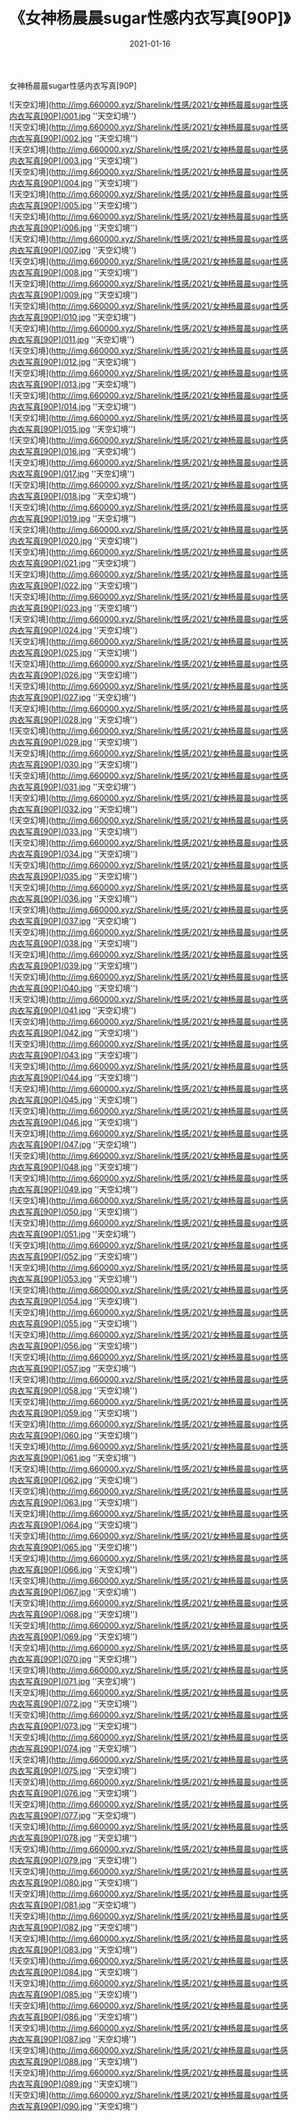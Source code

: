 ﻿---
layout: post
title:  《女神杨晨晨sugar性感内衣写真[90P]》
date:   2021-01-16
img: http://img.660000.xyz/Sharelink/性感/2021/女神杨晨晨sugar性感内衣写真[90P]/000.jpg
categories: [美女, 性感, 泳衣]
---

女神杨晨晨sugar性感内衣写真[90P]



![天空幻境](http://img.660000.xyz/Sharelink/性感/2021/女神杨晨晨sugar性感内衣写真[90P]/001.jpg ''天空幻境'') <br>
![天空幻境](http://img.660000.xyz/Sharelink/性感/2021/女神杨晨晨sugar性感内衣写真[90P]/002.jpg ''天空幻境'') <br>
![天空幻境](http://img.660000.xyz/Sharelink/性感/2021/女神杨晨晨sugar性感内衣写真[90P]/003.jpg ''天空幻境'') <br>
![天空幻境](http://img.660000.xyz/Sharelink/性感/2021/女神杨晨晨sugar性感内衣写真[90P]/004.jpg ''天空幻境'') <br>
![天空幻境](http://img.660000.xyz/Sharelink/性感/2021/女神杨晨晨sugar性感内衣写真[90P]/005.jpg ''天空幻境'') <br>
![天空幻境](http://img.660000.xyz/Sharelink/性感/2021/女神杨晨晨sugar性感内衣写真[90P]/006.jpg ''天空幻境'') <br>
![天空幻境](http://img.660000.xyz/Sharelink/性感/2021/女神杨晨晨sugar性感内衣写真[90P]/007.jpg ''天空幻境'') <br>
![天空幻境](http://img.660000.xyz/Sharelink/性感/2021/女神杨晨晨sugar性感内衣写真[90P]/008.jpg ''天空幻境'') <br>
![天空幻境](http://img.660000.xyz/Sharelink/性感/2021/女神杨晨晨sugar性感内衣写真[90P]/009.jpg ''天空幻境'') <br>
![天空幻境](http://img.660000.xyz/Sharelink/性感/2021/女神杨晨晨sugar性感内衣写真[90P]/010.jpg ''天空幻境'') <br>
![天空幻境](http://img.660000.xyz/Sharelink/性感/2021/女神杨晨晨sugar性感内衣写真[90P]/011.jpg ''天空幻境'') <br>
![天空幻境](http://img.660000.xyz/Sharelink/性感/2021/女神杨晨晨sugar性感内衣写真[90P]/012.jpg ''天空幻境'') <br>
![天空幻境](http://img.660000.xyz/Sharelink/性感/2021/女神杨晨晨sugar性感内衣写真[90P]/013.jpg ''天空幻境'') <br>
![天空幻境](http://img.660000.xyz/Sharelink/性感/2021/女神杨晨晨sugar性感内衣写真[90P]/014.jpg ''天空幻境'') <br>
![天空幻境](http://img.660000.xyz/Sharelink/性感/2021/女神杨晨晨sugar性感内衣写真[90P]/015.jpg ''天空幻境'') <br>
![天空幻境](http://img.660000.xyz/Sharelink/性感/2021/女神杨晨晨sugar性感内衣写真[90P]/016.jpg ''天空幻境'') <br>
![天空幻境](http://img.660000.xyz/Sharelink/性感/2021/女神杨晨晨sugar性感内衣写真[90P]/017.jpg ''天空幻境'') <br>
![天空幻境](http://img.660000.xyz/Sharelink/性感/2021/女神杨晨晨sugar性感内衣写真[90P]/018.jpg ''天空幻境'') <br>
![天空幻境](http://img.660000.xyz/Sharelink/性感/2021/女神杨晨晨sugar性感内衣写真[90P]/019.jpg ''天空幻境'') <br>
![天空幻境](http://img.660000.xyz/Sharelink/性感/2021/女神杨晨晨sugar性感内衣写真[90P]/020.jpg ''天空幻境'') <br>
![天空幻境](http://img.660000.xyz/Sharelink/性感/2021/女神杨晨晨sugar性感内衣写真[90P]/021.jpg ''天空幻境'') <br>
![天空幻境](http://img.660000.xyz/Sharelink/性感/2021/女神杨晨晨sugar性感内衣写真[90P]/022.jpg ''天空幻境'') <br>
![天空幻境](http://img.660000.xyz/Sharelink/性感/2021/女神杨晨晨sugar性感内衣写真[90P]/023.jpg ''天空幻境'') <br>
![天空幻境](http://img.660000.xyz/Sharelink/性感/2021/女神杨晨晨sugar性感内衣写真[90P]/024.jpg ''天空幻境'') <br>
![天空幻境](http://img.660000.xyz/Sharelink/性感/2021/女神杨晨晨sugar性感内衣写真[90P]/025.jpg ''天空幻境'') <br>
![天空幻境](http://img.660000.xyz/Sharelink/性感/2021/女神杨晨晨sugar性感内衣写真[90P]/026.jpg ''天空幻境'') <br>
![天空幻境](http://img.660000.xyz/Sharelink/性感/2021/女神杨晨晨sugar性感内衣写真[90P]/027.jpg ''天空幻境'') <br>
![天空幻境](http://img.660000.xyz/Sharelink/性感/2021/女神杨晨晨sugar性感内衣写真[90P]/028.jpg ''天空幻境'') <br>
![天空幻境](http://img.660000.xyz/Sharelink/性感/2021/女神杨晨晨sugar性感内衣写真[90P]/029.jpg ''天空幻境'') <br>
![天空幻境](http://img.660000.xyz/Sharelink/性感/2021/女神杨晨晨sugar性感内衣写真[90P]/030.jpg ''天空幻境'') <br>
![天空幻境](http://img.660000.xyz/Sharelink/性感/2021/女神杨晨晨sugar性感内衣写真[90P]/031.jpg ''天空幻境'') <br>
![天空幻境](http://img.660000.xyz/Sharelink/性感/2021/女神杨晨晨sugar性感内衣写真[90P]/032.jpg ''天空幻境'') <br>
![天空幻境](http://img.660000.xyz/Sharelink/性感/2021/女神杨晨晨sugar性感内衣写真[90P]/033.jpg ''天空幻境'') <br>
![天空幻境](http://img.660000.xyz/Sharelink/性感/2021/女神杨晨晨sugar性感内衣写真[90P]/034.jpg ''天空幻境'') <br>
![天空幻境](http://img.660000.xyz/Sharelink/性感/2021/女神杨晨晨sugar性感内衣写真[90P]/035.jpg ''天空幻境'') <br>
![天空幻境](http://img.660000.xyz/Sharelink/性感/2021/女神杨晨晨sugar性感内衣写真[90P]/036.jpg ''天空幻境'') <br>
![天空幻境](http://img.660000.xyz/Sharelink/性感/2021/女神杨晨晨sugar性感内衣写真[90P]/037.jpg ''天空幻境'') <br>
![天空幻境](http://img.660000.xyz/Sharelink/性感/2021/女神杨晨晨sugar性感内衣写真[90P]/038.jpg ''天空幻境'') <br>
![天空幻境](http://img.660000.xyz/Sharelink/性感/2021/女神杨晨晨sugar性感内衣写真[90P]/039.jpg ''天空幻境'') <br>
![天空幻境](http://img.660000.xyz/Sharelink/性感/2021/女神杨晨晨sugar性感内衣写真[90P]/040.jpg ''天空幻境'') <br>
![天空幻境](http://img.660000.xyz/Sharelink/性感/2021/女神杨晨晨sugar性感内衣写真[90P]/041.jpg ''天空幻境'') <br>
![天空幻境](http://img.660000.xyz/Sharelink/性感/2021/女神杨晨晨sugar性感内衣写真[90P]/042.jpg ''天空幻境'') <br>
![天空幻境](http://img.660000.xyz/Sharelink/性感/2021/女神杨晨晨sugar性感内衣写真[90P]/043.jpg ''天空幻境'') <br>
![天空幻境](http://img.660000.xyz/Sharelink/性感/2021/女神杨晨晨sugar性感内衣写真[90P]/044.jpg ''天空幻境'') <br>
![天空幻境](http://img.660000.xyz/Sharelink/性感/2021/女神杨晨晨sugar性感内衣写真[90P]/045.jpg ''天空幻境'') <br>
![天空幻境](http://img.660000.xyz/Sharelink/性感/2021/女神杨晨晨sugar性感内衣写真[90P]/046.jpg ''天空幻境'') <br>
![天空幻境](http://img.660000.xyz/Sharelink/性感/2021/女神杨晨晨sugar性感内衣写真[90P]/047.jpg ''天空幻境'') <br>
![天空幻境](http://img.660000.xyz/Sharelink/性感/2021/女神杨晨晨sugar性感内衣写真[90P]/048.jpg ''天空幻境'') <br>
![天空幻境](http://img.660000.xyz/Sharelink/性感/2021/女神杨晨晨sugar性感内衣写真[90P]/049.jpg ''天空幻境'') <br>
![天空幻境](http://img.660000.xyz/Sharelink/性感/2021/女神杨晨晨sugar性感内衣写真[90P]/050.jpg ''天空幻境'') <br>
![天空幻境](http://img.660000.xyz/Sharelink/性感/2021/女神杨晨晨sugar性感内衣写真[90P]/051.jpg ''天空幻境'') <br>
![天空幻境](http://img.660000.xyz/Sharelink/性感/2021/女神杨晨晨sugar性感内衣写真[90P]/052.jpg ''天空幻境'') <br>
![天空幻境](http://img.660000.xyz/Sharelink/性感/2021/女神杨晨晨sugar性感内衣写真[90P]/053.jpg ''天空幻境'') <br>
![天空幻境](http://img.660000.xyz/Sharelink/性感/2021/女神杨晨晨sugar性感内衣写真[90P]/054.jpg ''天空幻境'') <br>
![天空幻境](http://img.660000.xyz/Sharelink/性感/2021/女神杨晨晨sugar性感内衣写真[90P]/055.jpg ''天空幻境'') <br>
![天空幻境](http://img.660000.xyz/Sharelink/性感/2021/女神杨晨晨sugar性感内衣写真[90P]/056.jpg ''天空幻境'') <br>
![天空幻境](http://img.660000.xyz/Sharelink/性感/2021/女神杨晨晨sugar性感内衣写真[90P]/057.jpg ''天空幻境'') <br>
![天空幻境](http://img.660000.xyz/Sharelink/性感/2021/女神杨晨晨sugar性感内衣写真[90P]/058.jpg ''天空幻境'') <br>
![天空幻境](http://img.660000.xyz/Sharelink/性感/2021/女神杨晨晨sugar性感内衣写真[90P]/059.jpg ''天空幻境'') <br>
![天空幻境](http://img.660000.xyz/Sharelink/性感/2021/女神杨晨晨sugar性感内衣写真[90P]/060.jpg ''天空幻境'') <br>
![天空幻境](http://img.660000.xyz/Sharelink/性感/2021/女神杨晨晨sugar性感内衣写真[90P]/061.jpg ''天空幻境'') <br>
![天空幻境](http://img.660000.xyz/Sharelink/性感/2021/女神杨晨晨sugar性感内衣写真[90P]/062.jpg ''天空幻境'') <br>
![天空幻境](http://img.660000.xyz/Sharelink/性感/2021/女神杨晨晨sugar性感内衣写真[90P]/063.jpg ''天空幻境'') <br>
![天空幻境](http://img.660000.xyz/Sharelink/性感/2021/女神杨晨晨sugar性感内衣写真[90P]/064.jpg ''天空幻境'') <br>
![天空幻境](http://img.660000.xyz/Sharelink/性感/2021/女神杨晨晨sugar性感内衣写真[90P]/065.jpg ''天空幻境'') <br>
![天空幻境](http://img.660000.xyz/Sharelink/性感/2021/女神杨晨晨sugar性感内衣写真[90P]/066.jpg ''天空幻境'') <br>
![天空幻境](http://img.660000.xyz/Sharelink/性感/2021/女神杨晨晨sugar性感内衣写真[90P]/067.jpg ''天空幻境'') <br>
![天空幻境](http://img.660000.xyz/Sharelink/性感/2021/女神杨晨晨sugar性感内衣写真[90P]/068.jpg ''天空幻境'') <br>
![天空幻境](http://img.660000.xyz/Sharelink/性感/2021/女神杨晨晨sugar性感内衣写真[90P]/069.jpg ''天空幻境'') <br>
![天空幻境](http://img.660000.xyz/Sharelink/性感/2021/女神杨晨晨sugar性感内衣写真[90P]/070.jpg ''天空幻境'') <br>
![天空幻境](http://img.660000.xyz/Sharelink/性感/2021/女神杨晨晨sugar性感内衣写真[90P]/071.jpg ''天空幻境'') <br>
![天空幻境](http://img.660000.xyz/Sharelink/性感/2021/女神杨晨晨sugar性感内衣写真[90P]/072.jpg ''天空幻境'') <br>
![天空幻境](http://img.660000.xyz/Sharelink/性感/2021/女神杨晨晨sugar性感内衣写真[90P]/073.jpg ''天空幻境'') <br>
![天空幻境](http://img.660000.xyz/Sharelink/性感/2021/女神杨晨晨sugar性感内衣写真[90P]/074.jpg ''天空幻境'') <br>
![天空幻境](http://img.660000.xyz/Sharelink/性感/2021/女神杨晨晨sugar性感内衣写真[90P]/075.jpg ''天空幻境'') <br>
![天空幻境](http://img.660000.xyz/Sharelink/性感/2021/女神杨晨晨sugar性感内衣写真[90P]/076.jpg ''天空幻境'') <br>
![天空幻境](http://img.660000.xyz/Sharelink/性感/2021/女神杨晨晨sugar性感内衣写真[90P]/077.jpg ''天空幻境'') <br>
![天空幻境](http://img.660000.xyz/Sharelink/性感/2021/女神杨晨晨sugar性感内衣写真[90P]/078.jpg ''天空幻境'') <br>
![天空幻境](http://img.660000.xyz/Sharelink/性感/2021/女神杨晨晨sugar性感内衣写真[90P]/079.jpg ''天空幻境'') <br>
![天空幻境](http://img.660000.xyz/Sharelink/性感/2021/女神杨晨晨sugar性感内衣写真[90P]/080.jpg ''天空幻境'') <br>
![天空幻境](http://img.660000.xyz/Sharelink/性感/2021/女神杨晨晨sugar性感内衣写真[90P]/081.jpg ''天空幻境'') <br>
![天空幻境](http://img.660000.xyz/Sharelink/性感/2021/女神杨晨晨sugar性感内衣写真[90P]/082.jpg ''天空幻境'') <br>
![天空幻境](http://img.660000.xyz/Sharelink/性感/2021/女神杨晨晨sugar性感内衣写真[90P]/083.jpg ''天空幻境'') <br>
![天空幻境](http://img.660000.xyz/Sharelink/性感/2021/女神杨晨晨sugar性感内衣写真[90P]/084.jpg ''天空幻境'') <br>
![天空幻境](http://img.660000.xyz/Sharelink/性感/2021/女神杨晨晨sugar性感内衣写真[90P]/085.jpg ''天空幻境'') <br>
![天空幻境](http://img.660000.xyz/Sharelink/性感/2021/女神杨晨晨sugar性感内衣写真[90P]/086.jpg ''天空幻境'') <br>
![天空幻境](http://img.660000.xyz/Sharelink/性感/2021/女神杨晨晨sugar性感内衣写真[90P]/087.jpg ''天空幻境'') <br>
![天空幻境](http://img.660000.xyz/Sharelink/性感/2021/女神杨晨晨sugar性感内衣写真[90P]/088.jpg ''天空幻境'') <br>
![天空幻境](http://img.660000.xyz/Sharelink/性感/2021/女神杨晨晨sugar性感内衣写真[90P]/089.jpg ''天空幻境'') <br>
![天空幻境](http://img.660000.xyz/Sharelink/性感/2021/女神杨晨晨sugar性感内衣写真[90P]/090.jpg ''天空幻境'') <br>
